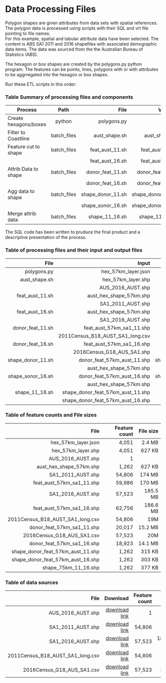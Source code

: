 # Data Processing Files
Polygon shapes are given attributes from data sets with spatial references. The polygon data is processed using scripts with their SQL and vrt file pointing to file names.  
For this example, spatial and tabular attribute data have been selected. The content is ABS SA1 2011 and 2016 shapefiles with associated demographic data items. The data was sourced from the the Australian Bureau of Statistics (ABS).

The hexagon or box shapes are created by the polygons.py python program. The features can be points, lines, polygons with or with attributes to be aggrregated into the hexagon or box shapes.

Run these ETL scripts in this order:

### Table Summary of processing files and components

| Process               | Path        | File              | VRT File           | SQL File           |
| --------------------- |:-----------:| -----------------:|-------------------:|-------------------:|
| Create hexagons/boxes | python      | polygons.py       |                    |
| Filter to Coastline   | batch_files | aust_shape.sh     | aust_shape.vrt     | aust_shape.sql     |
| Feature cut to shape  | batch_files | feat_aust_11.sh   | feat_aust_11.vrt   | feat_aust_11.sql   |
|                       |             | feat_aust_16.sh   | feat_aust_16.vrt   | feat_aust_16.sql   |
| Attrib Data to shape  | batch_files | donor_feat_11.sh  | donor_feat_11.vrt  | donor_feat_11.sql  |
|                       |             | donor_feat_16.sh  | donor_feat_16.vrt  | donor_feat_16.sql  |
| Agg data to shape     | batch_files | shape_donor_11.sh | shape_donor_11.vrt | shape_donor_11.sql |
|                       |             | shape_sonor_16.sh | shape_donor_16.vrt | shape_donor_16.sql |
| Merge attrib data     | batch_files | shape_11_16.sh    | shape_11_16.vrt    | shape_11_16.sql    |

The SQL code has been written to pruduce the final product and a descriptive presentation of the process.

### Table of processing files and their input and output files

| File             | Input                            | Output                           |
| ----------------:|---------------------------------:|---------------------------------:|
| polygons.py      | hex_57km_layer.json              | hex_57km_layer.shp               |
| aust_shape.sh    | hex_57km_layer.shp               | aust_hex_shape_57km.shp          |
|                  | AUS_2016_AUST.shp                | a                                |
| feat_aust_11.sh  | aust_hex_shape_57km.shp          | feat_aust_57km_sa1_11.shp        | 
|                  | SA1_2011_AUST.shp                |                                  | 
| feat_aust_16.sh  | aust_hex_shape_57km.shp          | feat_aust_57km_sa1_11.shp        |
|                  | SA1_2016_AUST.shp                |                                  |
| donor_feat_11.sh | feat_aust_57km_sa1_11.shp        | donor_feat_57km_aust_11.shp      |
|                  | 2011Census_B18_AUST_SA1_long.csv |                                  |
| donor_feat_16.sh | feat_aust_57km_sa1_16.shp        | donor_feat_57km_aust_16.shp      |
|                  | 2016Census_G18_AUS_SA1.shp       |                                  |
| shape_donor_11.sh| donor_feat_57km_aust_11.shp      |shape_donor_feat_57km_aust_11.shp |
|                  | aust_hex_shape_57km.shp          |                                  |
| shape_sonor_16.sh| donor_feat_57km_aust_16.shp      |shape_donor_feat_57km_aust_16.shp |
|                  | aust_hex_shape_57km.shp          |                                  |
| shape_11_16.sh   |shape_donor_feat_57km_aust_11.shp | shape_75km_11_16.shp             |
|                  |shape_donor_feat_57km_aust_16.shp |                                  |

### Table of feature counts and File sizes

| File                              | Feature count  | File size |
| ---------------------------------:|---------------:|----------:|
| hex_57km_layer.json               | 4,051          | 2.4 MB    |
| hex_57km_layer.shp                | 4,051          | 627 KB    |
| AUS_2016_AUST.shp                 | 1              |           |
| aust_hex_shape_57km.shp           | 1,262          | 627 KB    |
| SA1_2011_AUST.shp                 | 54,806         | 174 MB    |
| feat_aust_57km_sa1_11.shp         | 59,986         | 170 MB    |
| SA1_2016_AUST.shp                 | 57,523         | 185.5 MB  |
| feat_aust_57km_sa1_16.shp         | 62,756         | 186.6 MB  |
| 2011Census_B18_AUST_SA1_long.csv  | 54,806         | 19M       |
| donor_feat_57km_sa1_11.shp        | 20,017         | 15.2 MB   |
| 2016Census_G18_AUS_SA1.csv        | 57,523         | 20M       |
| donor_feat_57km_sa1_16.shp        | 18,923         | 14.1 MB   |
| shape_donor_feat_57km_aust_11.shp | 1,262          | 315 KB    |
| shape_donor_feat_57km_aust_16.shp | 1,262          | 303 KB    |
| shape_75km_11_16.shp              | 1,262          | 377 KB    |

### Table of data sources

| File                              | Download      | Feature count  | File size |
| ---------------------------------:|--------------:|---------------:|----------:|
| AUS_2016_AUST.shp                 |[download link](http://www.abs.gov.au/AUSSTATS/subscriber.nsf/log?openagent&1270055001_aus_2016_aust_shape.zip&1270.0.55.001&Data%20Cubes&5503B37F8055BFFECA2581640014462C&0&July%202016&24.07.2017&Latest)| 1              |           |
| SA1_2011_AUST.shp                 |[download link](http://www.abs.gov.au/ausstats/subscriber.nsf/log?openagent&1270055001_sa1_2011_aust_shape.zip&1270.0.55.001&Data%20Cubes&24A18E7B88E716BDCA257801000D0AF1&0&July%202011&23.12.2010&Latest)| 54,806         | 174 MB    |
| SA1_2016_AUST.shp                 |[download link](http://www.abs.gov.au/AUSSTATS/subscriber.nsf/log?openagent&1270055001_sa1_2016_aust_tab.zip&1270.0.55.001&Data%20Cubes&39A556A0197D8C02CA257FED00140567&0&July%202016&12.07.2016&Latest)| 57,523         | 185.5 MB  |
| 2011Census_B18_AUST_SA1_long.csv  |[download link](https://datapacks.censusdata.abs.gov.au/datapacks/)| 54,806         | 19M       |
| 2016Census_G18_AUS_SA1.csv        |[download link](https://datapacks.censusdata.abs.gov.au/datapacks/)| 57,523         | 20M       |
